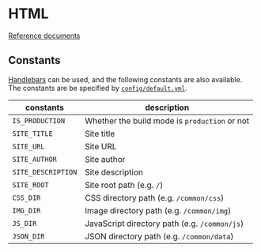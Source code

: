# HTML

[Reference documents](https://io-arc.tech/build/html.html)

## Constants

[Handlebars](https://handlebarsjs.com/) can be used, and the following constants are also available.  
The constants are be specified by [`config/default.yml`](../../config/default.yml).

| constants          | description                                   |
| ------------------ | --------------------------------------------- |
| `IS_PRODUCTION`    | Whether the build mode is `production` or not |
| `SITE_TITLE`       | Site title                                    |
| `SITE_URL`         | Site URL                                      |
| `SITE_AUTHOR`      | Site author                                   |
| `SITE_DESCRIPTION` | Site description                              |
| `SITE_ROOT`        | Site root path (e.g. `/`)                     |
| `CSS_DIR`          | CSS directory path (e.g. `/common/css`)       |
| `IMG_DIR`          | Image directory path (e.g. `/common/img`)     |
| `JS_DIR`           | JavaScript directory path (e.g. `/common/js`) |
| `JSON_DIR`         | JSON directory path (e.g. `/common/data`)     |
